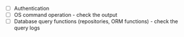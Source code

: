 - [ ] Authentication 
- [ ] OS command operation - check the output
- [ ] Database query functions (repositories, ORM functions) - check the query logs